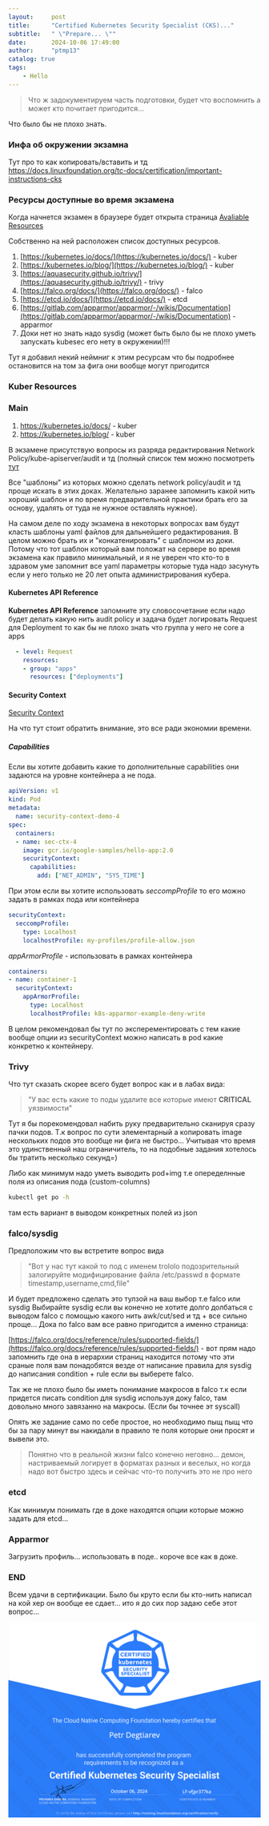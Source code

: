 ```yaml
---
layout:     post
title:      "Certified Kubernetes Security Specialist (CKS)..."
subtitle:   " \"Prepare... \""
date:       2024-10-06 17:49:00
author:     "ptmp13"
catalog: true
tags:
    - Hello
---
```


> Что ж задокументируем часть подготовки, будет что воспомнить а может кто почитает пригодится...

Что было бы не плохо знать.

### Инфа об окружении экзамна

Тут про то как копировать/вставить и тд
https://docs.linuxfoundation.org/tc-docs/certification/important-instructions-cks

### Ресурсы доступные во время экзамена

Когда начнется экзамен в браузере будет открыта страница
[Avaliable Resources](https://docs.linuxfoundation.org/tc-docs/certification/certification-resources-allowed#certified-kubernetes-administrator-cka-and-certified-kubernetes-application-developer-ckad-and-certified-kubernetes-security-specialist-cks)

Собственно на ней расположен список доступных ресурсов.
1. [https://kubernetes.io/docs/](https://kubernetes.io/docs/) - kuber
2. [https://kubernetes.io/blog/](https://kubernetes.io/blog/) - kuber
3. [https://aquasecurity.github.io/trivy/](https://aquasecurity.github.io/trivy/) - trivy
4. [https://falco.org/docs/](https://falco.org/docs/) - falco
5. [https://etcd.io/docs/](https://etcd.io/docs/) - etcd
6. [https://gitlab.com/apparmor/apparmor/-/wikis/Documentation](https://gitlab.com/apparmor/apparmor/-/wikis/Documentation) - apparmor
7. Доки нет но знать надо sysdig (может быть было бы не плохо уметь запускать kubesec его нету в окружении)!!!

Тут я добавил некий неймниг к этим ресурсам что бы подробнее остановится на том за фига они вообще могут пригодится

### Kuber Resources

### Main

1. https://kubernetes.io/docs/ - kuber
2. https://kubernetes.io/blog/ - kuber

В экзамене присутствую вопросы из разряда редактирования Network Policy/kube-apiserver/audit и тд (полный список тем можно посмотреть [тут](https://training.linuxfoundation.org/certification/certified-kubernetes-security-specialist/)

Все "шаблоны" из которых можно сделать network policy/audit и тд проще искать в этих доках. Желательно заранее запомнить какой нить хороший шаблон и по время предварительной практики брать его за основу, удалять от туда не нужноe оставлять нужное).

На самом деле по ходу экзамена в некоторых вопросах вам будут класть шаблоны yaml файлов для дальнейшего редактирования. В целом можно брать их и "конкатенировать" с шаблоном из доки. Потому что тот шаблон который вам положат на сервере во время экзамена как правило минимальный, и я не уверен что кто-то в здравом уме запомнит все yaml параметры которые туда надо засунуть если у него только не 20 лет опыта администрирования кубера.

#### Kubernetes API Reference

__Kubernetes API Reference__ запомните эту словосочетание если надо будет делать какую нить audit policy и задача будет логировать Request для Deployment то как бы не плохо знать что группа у него не core а apps

```yaml
  - level: Request
    resources:
    - group: "apps"
      resources: ["deployments"]
```

#### Security Context 

[Security Context](https://kubernetes.io/docs/tasks/configure-pod-container/security-context/)

На что тут стоит обратить внимание, это все ради экономии времени.

##### Capabilities 

Если вы хотите добавить какие то дополнительные capabilities они задаются на уровне контейнера а не пода. 

```yaml
apiVersion: v1
kind: Pod
metadata:
  name: security-context-demo-4
spec:
  containers:
  - name: sec-ctx-4
    image: gcr.io/google-samples/hello-app:2.0
    securityContext:
      capabilities:
        add: ["NET_ADMIN", "SYS_TIME"]
```

При этом если вы хотите использовать _seccompProfile_ то его можно задать в рамках пода или контейнера

```yaml
securityContext:
  seccompProfile:
    type: Localhost
    localhostProfile: my-profiles/profile-allow.json
```

_appArmorProfile_ - использовать в рамках контейнера

```yaml
containers:
- name: container-1
  securityContext:
    appArmorProfile:
      type: Localhost
      localhostProfile: k8s-apparmor-example-deny-write
```

В целом рекомендовал бы тут по эксперементировать с тем какие вообще опции из securityContext можно написать в pod какие конкретно к контейнеру.

### Trivy 

Что тут сказать скорее всего будет вопрос как и в лабах вида:
> "У вас есть какие то поды удалите все которые имеют __CRITICAL__ уязвимости"

Тут я бы порекомендовал набить руку предварительно сканируя сразу пачки подов. Т.к вопрос по сути элементарный а копировать image нескольких подов это вообще ни фига не быстро... Учитывая что время это удинственный наш ограничитель, то на подобные задания хотелось бы тратить несколько секунд=)

Либо как минимум надо уметь выводить pod+img т.е опеределнные поля из описания пода (custom-columns)
```bash
kubectl get po -h
```

там есть вариант в выводом конкретных полей из json

### falco/sysdig

Предположим что вы встретите вопрос вида
> "Вот у нас тут какой то под с именем trololo подозрительный залогируйте модифицирование файла /etc/passwd в формате
timestamp,username,cmd,file"

И будет предложено сделать это тулзой на ваш выбор т.е falco или sysdig
Выбирайте sysdig если вы конечно не хотите долго долбаться с выводом falco с помощью какого нить awk/cut/sed и тд + все сильно проще... Дока по falco вам все равно пригодится а именно страница:

[https://falco.org/docs/reference/rules/supported-fields/](https://falco.org/docs/reference/rules/supported-fields/) - вот прям надо запомнить где она в иерархии страниц находится потому что эти сраные поля вам понадобятся везде от написание правила для sysdig до написания condition + rule если вы выберете falco.

Так же не плохо было бы иметь понимание макросов в falco т.к если придется писать condition для sysdig используя доку falco, там довольно много завязанно на макросы. (Если бы точнее эт syscall)

Опять же задание само по себе простое, но необходимо пыщ пыщ что бы за пару минут вы накидали в правило те поля которые они просят и вывели это.

> Понятно что в реальной жизни falco конечно неговно... демон, настриваемый логирует в форматах разных и веселых, но когда надо вот быстро здесь и сейчас что-то получить это не про него

### etcd 

Как минимум понимать где в доке находятся опции которые можно задать для etcd...

### Apparmor 

Загрузить профиль... использовать в поде.. короче все как в доке.

### END

Всем удачи в сертификации. Было бы круто если бы кто-нить написал на кой хер он вообще ее сдает... ито я до сих пор задаю себе этот вопрос...

![img](/img/in-post/Cert/CKS.png)